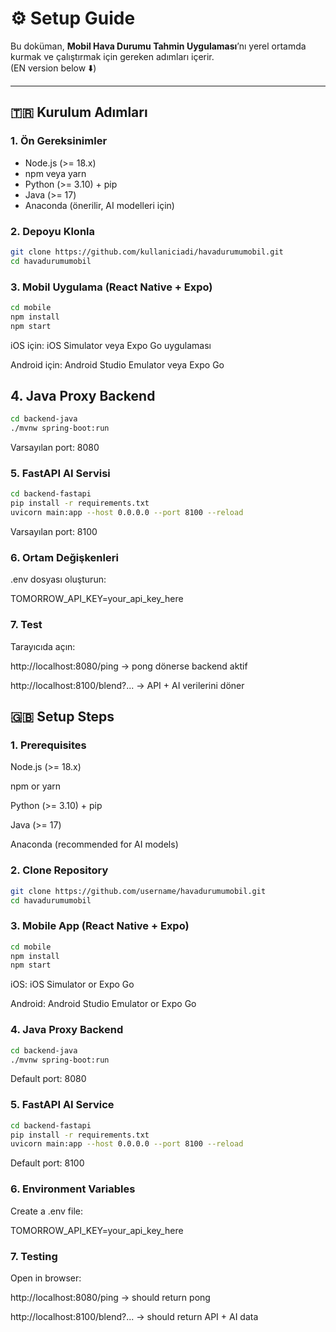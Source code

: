 # ⚙️ Setup Guide

Bu doküman, **Mobil Hava Durumu Tahmin Uygulaması**’nı yerel ortamda kurmak ve çalıştırmak için gereken adımları içerir.  
(EN version below ⬇️)

---

## 🇹🇷 Kurulum Adımları

### 1. Ön Gereksinimler
- Node.js (>= 18.x)  
- npm veya yarn  
- Python (>= 3.10) + pip  
- Java (>= 17)  
- Anaconda (önerilir, AI modelleri için)  

### 2. Depoyu Klonla
```bash 
git clone https://github.com/kullaniciadi/havadurumumobil.git
cd havadurumumobil
```
### 3. Mobil Uygulama (React Native + Expo)
```bash 
cd mobile
npm install
npm start
```

iOS için: iOS Simulator veya Expo Go uygulaması

Android için: Android Studio Emulator veya Expo Go

## 4. Java Proxy Backend
```bash 
cd backend-java
./mvnw spring-boot:run
```


Varsayılan port: 8080

### 5. FastAPI AI Servisi
```bash 
cd backend-fastapi
pip install -r requirements.txt
uvicorn main:app --host 0.0.0.0 --port 8100 --reload
```


Varsayılan port: 8100

### 6. Ortam Değişkenleri

.env dosyası oluşturun:

TOMORROW_API_KEY=your_api_key_here

### 7. Test

Tarayıcıda açın:

http://localhost:8080/ping
 → pong dönerse backend aktif

http://localhost:8100/blend?...
 → API + AI verilerini döner

## 🇬🇧 Setup Steps
### 1. Prerequisites

Node.js (>= 18.x)

npm or yarn

Python (>= 3.10) + pip

Java (>= 17)

Anaconda (recommended for AI models)

### 2. Clone Repository
```bash 
git clone https://github.com/username/havadurumumobil.git
cd havadurumumobil
```
### 3. Mobile App (React Native + Expo)
```bash 
cd mobile
npm install
npm start
```

iOS: iOS Simulator or Expo Go

Android: Android Studio Emulator or Expo Go

### 4. Java Proxy Backend
```bash 
cd backend-java
./mvnw spring-boot:run
```

Default port: 8080

### 5. FastAPI AI Service
```bash 
cd backend-fastapi
pip install -r requirements.txt
uvicorn main:app --host 0.0.0.0 --port 8100 --reload
```

Default port: 8100

### 6. Environment Variables

Create a .env file:

TOMORROW_API_KEY=your_api_key_here

### 7. Testing

Open in browser:

http://localhost:8080/ping
 → should return pong

http://localhost:8100/blend?...
 → should return API + AI data
